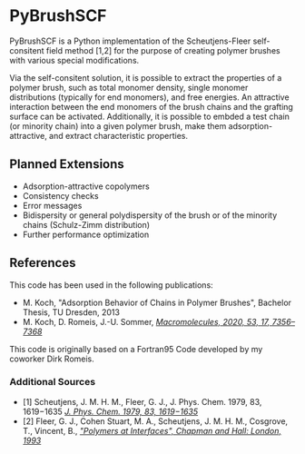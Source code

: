 # PyBrushSCF

PyBrushSCF is a Python implementation of the Scheutjens-Fleer self-consitent field method [1,2] for the purpose of creating polymer brushes with various special modifications.

Via the self-consitent solution, it is possible to extract the properties of a polymer brush, such as total monomer density, single monomer distributions (typically for end monomers), and free energies. An attractive interaction between the end monomers of the brush chains and the grafting surface can be activated. Additionally, it is possible to embded a test chain (or minority chain) into a given polymer brush, make them adsorption-attractive, and extract characteristic properties.

## Planned Extensions

- Adsorption-attractive copolymers
- Consistency checks
- Error messages
- Bidispersity or general polydispersity of the brush or of the minority chains (Schulz-Zimm distribution)
- Further performance optimization

## References

This code has been used in the following publications:

- M. Koch, "Adsorption Behavior of Chains in Polymer Brushes", Bachelor Thesis, TU Dresden, 2013
- M. Koch, D. Romeis, J.-U. Sommer, *[Macromolecules, 2020, 53, 17, 7356–7368](https://doi.org/10.1021/acs.macromol.0c01094)*

This code is originally based on a Fortran95 Code developed by my coworker Dirk Romeis.

### Additional Sources

- [1] Scheutjens, J. M. H. M., Fleer, G. J., J. Phys. Chem. 1979, 83, 1619−1635 *[J. Phys. Chem. 1979, 83, 1619−1635](https://dx.doi.org/10.1021/j100475a012)*
- [2] Fleer, G. J., Cohen Stuart, M. A., Scheutjens, J. M. H. M., Cosgrove, T., Vincent, B., *["Polymers at Interfaces", Chapman and Hall: London, 1993](https://www.springer.com/gp/book/9780412581601)*
